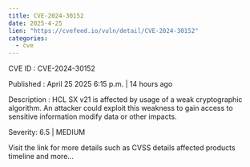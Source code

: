 ```yaml
---
title: CVE-2024-30152
date: 2025-4-25
lien: "https://cvefeed.io/vuln/detail/CVE-2024-30152"
categories:
  - cve
---
```


CVE ID : CVE-2024-30152

Published :  April 25
2025
6:15 p.m. | 14 hours ago

Description : HCL SX v21 is affected by usage of a weak cryptographic algorithm.  An attacker could exploit this weakness to gain access to sensitive information
modify data
or other impacts.

Severity: 6.5 | MEDIUM

Visit the link for more details
such as CVSS details
affected products
timeline
and more...
